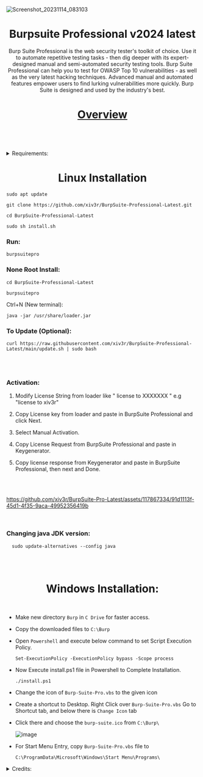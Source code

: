 ![Screenshot_20231114_083103](https://github.com/xiv3r/BurpSuite-Professional-Latest/assets/117867334/f2f3e34a-22b3-41e3-80d3-4ee4fc895e4f)

# <h1 align="center"> Burpsuite Professional v2024 latest </h1>

<p align="center"> Burp Suite Professional is the web security tester's toolkit of choice. Use it to automate repetitive testing tasks - then dig deeper with its expert-designed manual and semi-automated security testing tools. Burp Suite Professional can help you to test for OWASP Top 10 vulnerabilities - as well as the very latest hacking techniques. Advanced manual and automated features empower users to find lurking vulnerabilities more quickly. Burp Suite is designed and used by the industry's best.</p>

<h1 align="center">

[Overview](https://portswigger.net/burp/pro)
 </h1>
 
<br></br>

<details><summary>  Requirements:</summary>

<br>

- Install:

  ```
  apt install curl git -y

  apt install openjdk-17-jdk
  apt install openjdk-17-jdk-headless
  
  apt install openjdk-18-jdk
  apt install openjdk-18-headless
  
  apt install openjdk-22-jdk
  apt install openjdk-22-headless
  
  apt install openjdk-17-jre
  apt install openjdk-18-jre
  apt install openjdk-22-jre

  ```

</details>

# <h1 align="center">Linux Installation</h1>


    sudo apt update

    git clone https://github.com/xiv3r/BurpSuite-Professional-Latest.git

    cd BurpSuite-Professional-Latest
      
    sudo sh install.sh

       
### Run:
     
    burpsuitepro
      

### None Root Install:

    cd BurpSuite-Professional-Latest
      
    burpsuitepro
    
   Ctrl+N (New terminal):

    java -jar /usr/share/loader.jar


### To Update (Optional):

    curl https://raw.githubusercontent.com/xiv3r/BurpSuite-Professional-Latest/main/update.sh | sudo bash

    
  
<br></br>

### Activation:


1. Modify License String from loader like " license to XXXXXXX " e.g "license to xiv3r"

2. Copy License key from loader and paste in BurpSuite Professional and click Next.

3. Select Manual Activation.

4. Copy License Request from BurpSuite Professional and paste in Keygenerator.

5. Copy license response from Keygenerator and paste in BurpSuite Professional, then next and Done.

<br></br>

https://github.com/xiv3r/BurpSuite-Pro-Latest/assets/117867334/91d1113f-45d1-4f35-9aca-49952356419b

<br>

### Changing java JDK version:

      sudo update-alternatives --config java

<br></br>

# <h1 align="center"> Windows Installation: </h1>

<br>


   
- Make new directory `Burp` in `C Drive` for faster access.

- Copy the downloaded files to `C:\Burp`

- Open `Powershell` and execute below command to set Script Execution Policy.

      Set-ExecutionPolicy -ExecutionPolicy bypass -Scope process

- Now Execute install.ps1 file in Powershell to Complete Installation.

      ./install.ps1
 
- Change the icon of `Burp-Suite-Pro.vbs` to the given icon 

- Create a shortcut to Desktop. Right Click over `Burp-Suite-Pro.vbs` Go to Shortcut tab, and below there is `Change Icon` tab
	
- Click there and choose the `burp-suite.ico` from `C:\Burp\`

   ![image](https://user-images.githubusercontent.com/29830064/230825172-16c9cfba-4bca-46a4-86df-b352a4330b12.png)

- For Start Menu Entry, copy `Burp-Suite-Pro.vbs` file to 

      C:\ProgramData\Microsoft\Windows\Start Menu\Programs\

<details><summary>Credits:</summary>
      
* `loader.jar` 👉 [h3110w0r1d-y](https://github.com/h3110w0r1d-y/BurpLoaderKeygen)
</details>

